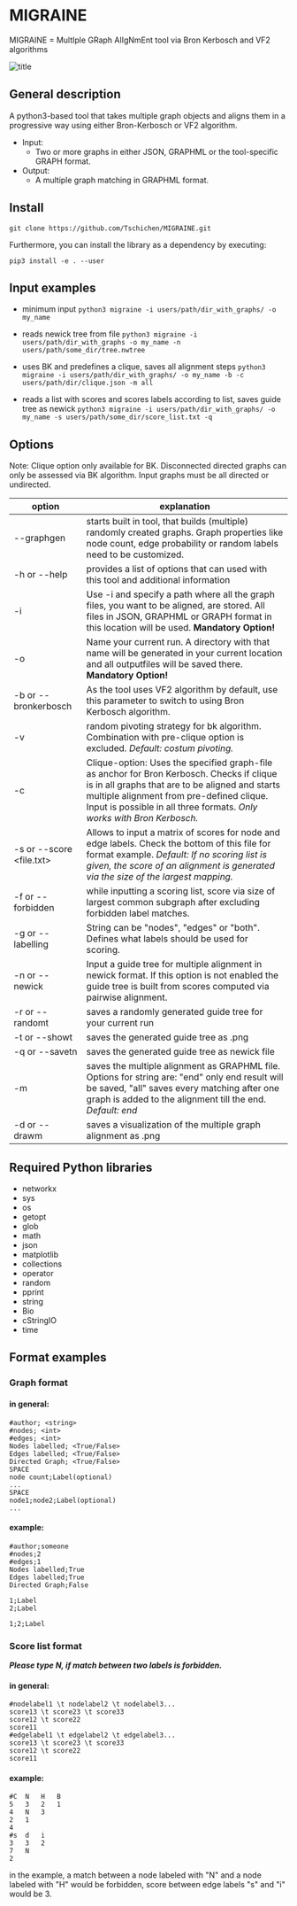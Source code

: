 # MIGRAINE
MIGRAINE = MultIple GRaph AlIgNmEnt tool via Bron Kerbosch and VF2 algorithms

![title](https://github.com/Tschichen/MIGRAINE/blob/master/pictures/CF2708A0-5EB2-48E4-B90E-1A8B449FC132.jpeg "title picture")

## General description
A python3-based tool that takes multiple graph objects and aligns them in a progressive way using either Bron-Kerbosch or VF2 algorithm.
  * Input:
    * Two or more graphs in either JSON, GRAPHML or the tool-specific GRAPH format.
  * Output:
    * A multiple graph matching in GRAPHML format.
    
## Install

```git clone https://github.com/Tschichen/MIGRAINE.git```

Furthermore, you can install the library as a dependency by executing:
```
pip3 install -e . --user
```

## Input examples
* minimum input
    ```python3 migraine -i users/path/dir_with_graphs/ -o my_name```

* reads newick tree from file
 ```python3 migraine -i users/path/dir_with_graphs -o my_name -n users/path/some_dir/tree.nwtree ```

* uses BK and predefines a clique, saves all alignment steps
	```python3 migraine -i users/path/dir_with_graphs/ -o my_name -b -c users/path/dir/clique.json -m all```

* reads a list with scores and scores labels according to list, saves guide tree as newick
	```python3 migraine -i users/path/dir_with_graphs/ -o my_name -s users/path/some_dir/score_list.txt -q```


## Options

Note: Clique option only available for BK. Disconnected directed graphs can only be assessed via BK algorithm. Input graphs must be all directed or undirected.

option| explanation
------------ | -------------
--graphgen | starts built in tool, that builds (multiple) randomly created graphs. Graph properties like node count, edge probability or random labels need to be customized.  
-h or --help |  provides a list of options that can used with this tool and additional information
-i <inputpath> | Use -i and specify a path where all the graph files, you want to be aligned, are stored. All files in JSON, GRAPHML or GRAPH format in this location will be used. **Mandatory Option!**
-o <name> | Name your current run. A directory with that name will be generated in your current location and all outputfiles will be saved there. **Mandatory Option!**
-b or --bronkerbosch | As the tool uses VF2 algorithm by default, use this parameter to switch to using Bron Kerbosch algorithm.
-v | random pivoting strategy for bk algorithm. Combination with pre-clique option is excluded. _Default: costum pivoting._
-c <graph-file> | Clique-option: Uses the specified graph-file as anchor for Bron Kerbosch. Checks if clique is in all graphs that are to be aligned and starts multiple alignment from pre-defined clique. Input is possible in all three formats. _Only works with Bron Kerbosch._	
-s or --score <file.txt> | Allows to input a matrix of scores for node and edge labels. Check the bottom of this file for format example. _Default: If no scoring list is given, the score of an alignment is generated via the size of the largest mapping._
-f or --forbidden |	while inputting a scoring list, score via size of largest common subgraph after excluding forbidden label matches.
-g or --labelling <string> | String can be "nodes", "edges" or "both". Defines what labels should be used for scoring.
-n or --newick <newick-file> | Input a guide tree for multiple alignment in newick format. If this option is not enabled the guide tree is built from scores computed via pairwise alignment.
-r or --randomt | saves a randomly generated guide tree for your current run
-t or --showt | saves the generated guide tree as .png
-q or --savetn | saves the generated guide tree as newick file
-m <string> | saves the multiple alignment as GRAPHML file. Options for string are: "end" only end result will be saved, "all" saves every matching after one graph is added to the alignment till the end. _Default: end_
-d or --drawm | saves a visualization of the multiple graph alignment as .png

	
## Required Python libraries
- networkx
- sys
- os
- getopt
- glob
- math
- json
- matplotlib
- collections
- operator
- random
- pprint
- string
- Bio
- cStringIO
- time

## Format examples

### Graph format
#### in general:

	#author; <string>
	#nodes; <int>
	#edges; <int>
	Nodes labelled; <True/False>
	Edges labelled; <True/False>
	Directed Graph; <True/False>
	SPACE
	node count;Label(optional)
	...
	SPACE
	node1;node2;Label(optional)
	...
	
#### example:		
				    
	#author;someone					
	#nodes;2					      
	#edges;1					      
	Nodes labelled;True			
	Edges labelled;True			
	Directed Graph;False		
							          
	1;Label						      
	2;Label	
	
	1;2;Label					     

### Score list format
***Please type N, if match between two labels is forbidden.***

#### in general:
    
    #nodelabel1 \t nodelabel2 \t nodelabel3...
    score13 \t score23 \t score33
    score12	\t score22	
    score11
    #edgelabel1 \t edgelabel2 \t edgelabel3...
    score13	\t score23 \t score33
    score12	\t score22	
    score11

#### example:

    #C	N	H	B   
    5	3	2	1
    4	N	3
    2	1
    4
    #s	d	i
    3	3	2
    7	N
    2

in the example, a match between a node labeled with "N" and a node labeled with  "H" would be forbidden, score between edge labels "s" and "i" would be 3.

